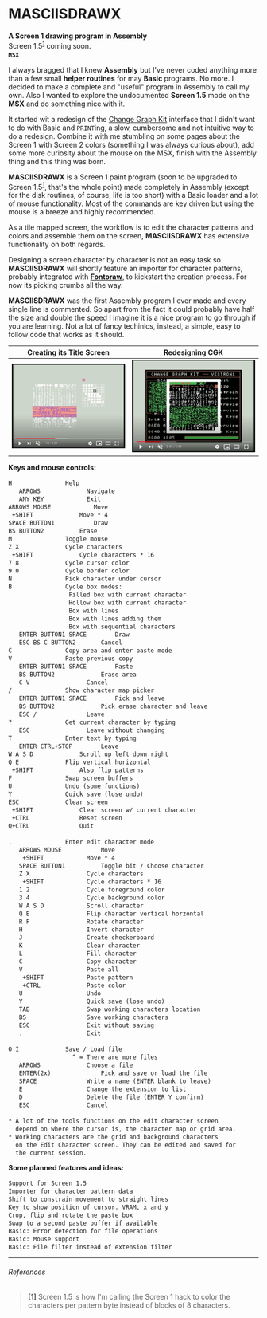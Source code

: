 # MASCIISDRAWX  
**A Screen 1 drawing program in Assembly**  
Screen 1.5<sup>[1](#references)</sup> coming soon.  
**`MSX`**  
  
I always bragged that I knew **Assembly** but I've never coded anything more than a few small **helper routines** for may **Basic** programs. No more. I decided to make a complete and "useful" program in Assembly to call my own. Also I wanted to explore the undocumented **Screen 1.5** mode on the **MSX** and do something nice with it.  
  
It started wit a redesign of the [Change Graph Kit](temp) interface that I didn't want to do with Basic and `PRINT`ing, a slow, cumbersome and not intuitive way to do a redesign. Combine it with me stumbling on some pages about the Screen 1 with Screen 2 colors (something I was always curious about), add some more curiosity about the mouse on the MSX, finish with the Assembly thing and this thing was born.  
  
**MASCIISDRAWX** is a Screen 1 paint program (soon to be upgraded to Screen 1.5<sup>[1](#references)</sup>, that's the whole point) made completely in Assembly (except for the disk routines, of course, life is too short) with a Basic loader and a lot of mouse functionality. Most of the commands are key driven but using the mouse is a breeze and highly recommended.  
  
As a tile mapped screen, the workflow is to edit the character patterns and colors and assemble them on the screen, **MASCIISDRAWX** has extensive functionality on both regards.  
  
Designing a screen character by character is not an easy task so  **MASCIISDRAWX** will shortly feature an importer for character patterns, probably integrated with **[Fontoraw](temp)**, to kickstart the creation process. For now its picking crumbs all the way.  
  
**MASCIISDRAWX** was the first Assembly program I ever made and every single line is commented. So apart from the fact it could probably have half the size and double the speed I imagine it is a nice program to go through if you are learning. Not a lot of fancy techinics, instead, a simple, easy to follow code that works as it should.  
  
Creating its Title Screen|Redesigning CGK  
:-------------------------:|:-------------------------:  
[![Creating its Title Screen](Images/MASCIISDRAWXTitle.png)](https://youtu.be/pQ4a8NXHRC4)  |  [![Redesigning CGK](Images/MASCIISDRAWXCGK.png)](https://youtu.be/v_vkla5z6Xs)  
  
**Keys and mouse controls:**  
  
	H				Help  
	   ARROWS			  Navigate  
	   ANY KEY			  Exit  
	ARROWS MOUSE			Move  
	 +SHIFT				Move * 4  
	SPACE BUTTON1			Draw  
	BS BUTTON2			Erase  
	M				Toggle mouse  
	Z X				Cycle characters  
	 +SHIFT				Cycle characters * 16  
	7 8				Cycle cursor color  
	9 0				Cycle border color  
	N 				Pick character under cursor  
	B				Cycle box modes:  
					 Filled box with current character  
					 Hollow box with current character  
					 Box with lines  
					 Box with lines adding them  
					 Box with sequential characters  
	   ENTER BUTTON1 SPACE	  	  Draw  
	   ESC BS C BUTTON2	 	  Cancel  
	C				Copy area and enter paste mode  
	V				Paste previous copy  
	   ENTER BUTTON1 SPACE		  Paste  
	   BS BUTTON2			  Erase area  
	   C V				  Cancel  
	/				Show character map picker  
	   ENTER BUTTON1 SPACE		  Pick and leave  
	   BS BUTTON2			  Pick erase character and leave  
	   ESC /			  Leave  
	?				Get current character by typing  
	   ESC				  Leave without changing  
	T				Enter text by typing  
	   ENTER CTRL+STOP		  Leave  
	W A S D				Scroll up left down right  
	Q E				Flip vertical horizontal  
	 +SHIFT				Also flip patterns  
	F				Swap screen buffers  
	U				Undo (some functions)  
	Y				Quick save (lose undo)  
	ESC				Clear screen  
	 +SHIFT				Clear screen w/ current character  
	 +CTRL				Reset screen  
	Q+CTRL				Quit  
 	
	.				Enter edit character mode  
	   ARROWS MOUSE			  Move  
	    +SHIFT			  Move * 4  
	   SPACE BUTTON1	   	  Toggle bit / Choose character  
	   Z X				  Cycle characters  
	    +SHIFT			  Cycle characters * 16  
	   1 2				  Cycle foreground color  
	   3 4				  Cycle background color  
	   W A S D			  Scroll character  
	   Q E				  Flip character vertical horzontal  
	   R F				  Rotate character  
	   H				  Invert character  
	   J				  Create checkerboard  
	   K				  Clear character  
	   L				  Fill character  
	   C				  Copy character  
	   V			   	  Paste all  
	    +SHIFT			  Paste pattern  
	    +CTRL			  Paste color  
	   U				  Undo  
	   Y				  Quick save (lose undo)  
	   TAB				  Swap working characters location  
	   BS				  Save working characters  
	   ESC				  Exit without saving  
	   .				  Exit  
 	
	O I				Save / Load file  
					  ^ = There are more files  
	   ARROWS			  Choose a file  
	   ENTER(2x)			  Pick and save or load the file  
	   SPACE			  Write a name (ENTER blank to leave)  
	   E				  Change the extension to list  
	   D				  Delete the file (ENTER Y confirm)  
	   ESC				  Cancel  
  	
	* A lot of the tools functions on the edit character screen  
	  depend on where the cursor is, the character map or grid area.  
	* Working characters are the grid and background characters  
	  on the Edit Character screen. They can be edited and saved for  
	  the current session.  
  
**Some planned features and ideas:**  
  
	Support for Screen 1.5  
	Importer for character pattern data  
	Shift to constrain movement to straight lines  
	Key to show position of cursor. VRAM, x and y  
	Crop, flip and rotate the paste box  
	Swap to a second paste buffer if available  
	Basic: Error detection for file operations  
	Basic: Mouse support  
	Basic: File filter instead of extension filter  
  
  
--------  
###### References
>**[1]** Screen 1.5 is how I'm calling the Screen 1 hack to color the characters per pattern byte instead of blocks of 8 characters.  
